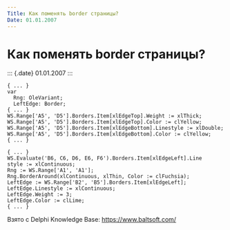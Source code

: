 ```yaml
---
Title: Как поменять border страницы?
Date: 01.01.2007
---
```



Как поменять border страницы?
=============================

::: {.date}
01.01.2007
:::

    { ... }
    var
      Rng: OleVariant;
      LeftEdge: Border;
    { ... }
    WS.Range['A5', 'D5'].Borders.Item[xlEdgeTop].Weight := xlThick;
    WS.Range['A5', 'D5'].Borders.Item[xlEdgeTop].Color := clYellow;
    WS.Range['A5', 'D5'].Borders.Item[xlEdgeBottom].Linestyle := xlDouble;
    WS.Range['A5', 'D5'].Borders.Item[xlEdgeBottom].Color := clYellow;
    { ... }
     
    { ... }
    WS.Evaluate('B6, C6, D6, E6, F6').Borders.Item[xlEdgeLeft].Line
    style := xlContinuous;
    Rng := WS.Range['A1', 'A1'];
    Rng.BorderAround(xlContinuous, xlThin, Color := clFuchsia);
    LeftEdge := WS.Range['B2', 'B5'].Borders.Item[xlEdgeLeft];
    LeftEdge.Linestyle := xlContinuous;
    LeftEdge.Weight := 3;
    LeftEdge.Color := clLime;
    { ... }

Взято с Delphi Knowledge Base: <https://www.baltsoft.com/>
